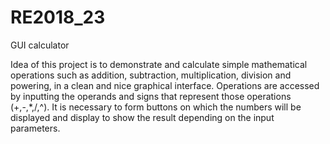 # RE2018_23
GUI calculator


Idea of this project is to demonstrate and calculate simple mathematical operations such as addition, subtraction, multiplication, division and powering, in a clean and nice graphical interface. Operations are accessed by inputting the operands and signs that represent those operations (+,-,*,/,^). It is necessary to form buttons on which the numbers will be displayed and display to show the result depending on the input parameters.
